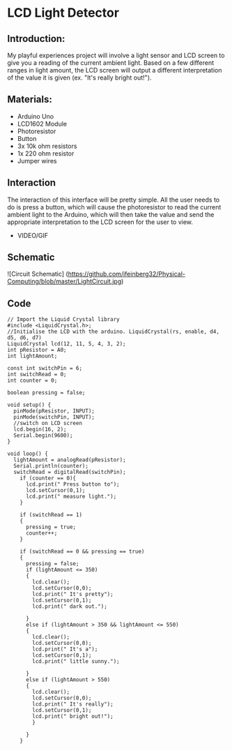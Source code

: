 # LCD Light Detector
## Introduction:
My playful experiences project will involve a light sensor and LCD screen to give you a reading of the current ambient light. Based on a few different ranges in light amount, the LCD screen will output a different interpretation of the value it is given (ex. "It's really bright out!").

## Materials:
- Arduino Uno
- LCD1602 Module
- Photoresistor
- Button 
- 3x 10k ohm resistors
- 1x 220 ohm resistor
- Jumper wires

## Interaction
The interaction of this interface will be pretty simple. All the user needs to do is press a button, which will cause the photoresistor to read the current ambient light to the Arduino, which will then take the value and send the appropriate interpretation to the LCD screen for the user to view. 

- VIDEO/GIF

## Schematic 
![Circuit Schematic] (https://github.com/jfeinberg32/Physical-Computing/blob/master/LightCircuit.jpg)

## Code
~~~
// Import the Liquid Crystal library
#include <LiquidCrystal.h>;
//Initialise the LCD with the arduino. LiquidCrystal(rs, enable, d4, d5, d6, d7)
LiquidCrystal lcd(12, 11, 5, 4, 3, 2);
int pResistor = A0;
int lightAmount;

const int switchPin = 6;
int switchRead = 0;
int counter = 0;

boolean pressing = false;

void setup() {
  pinMode(pResistor, INPUT);
  pinMode(switchPin, INPUT);
  //switch on LCD screen
  lcd.begin(16, 2);
  Serial.begin(9600);
}

void loop() {
  lightAmount = analogRead(pResistor);
  Serial.println(counter);
  switchRead = digitalRead(switchPin);
    if (counter == 0){
      lcd.print(" Press button to");
      lcd.setCursor(0,1);
      lcd.print(" measure light.");
    }

    if (switchRead == 1)
    {
      pressing = true;
      counter++;
    }

    if (switchRead == 0 && pressing == true)
    {
      pressing = false;
      if (lightAmount <= 350)
      {
        lcd.clear();
        lcd.setCursor(0,0);
        lcd.print(" It's pretty");
        lcd.setCursor(0,1);
        lcd.print(" dark out.");
      
      }
      else if (lightAmount > 350 && lightAmount <= 550)
      {
        lcd.clear();
        lcd.setCursor(0,0);
        lcd.print(" It's a");
        lcd.setCursor(0,1);
        lcd.print(" little sunny.");
       
      }
      else if (lightAmount > 550)
      {
        lcd.clear();
        lcd.setCursor(0,0);
        lcd.print(" It's really"); 
        lcd.setCursor(0,1);
        lcd.print(" bright out!");
        }

      }
    }
~~~ 
